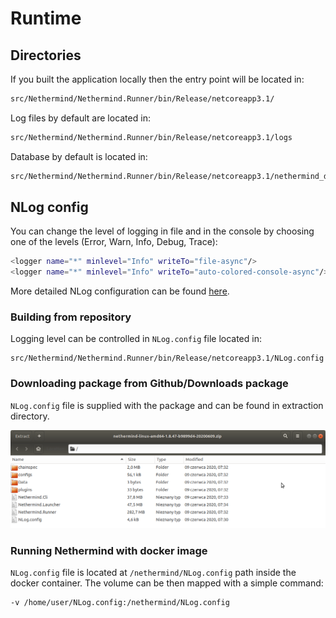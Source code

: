 # Runtime

## Directories

If you built the application locally then the entry point will be located in:

```bash
src/Nethermind/Nethermind.Runner/bin/Release/netcoreapp3.1/
```

Log files by default are located in:

```bash
src/Nethermind/Nethermind.Runner/bin/Release/netcoreapp3.1/logs
```

Database by default is located in:

```bash
src/Nethermind/Nethermind.Runner/bin/Release/netcoreapp3.1/nethermind_db
```

## NLog config

You can change the level of logging in file and in the console by choosing one of the levels \(Error, Warn, Info, Debug, Trace\):

```bash
<logger name="*" minlevel="Info" writeTo="file-async"/>
<logger name="*" minlevel="Info" writeTo="auto-colored-console-async"/>
```

More detailed NLog configuration can be found [here](https://github.com/NLog/NLog/wiki/Configuration-file).

### Building from repository

Logging level can be controlled in `NLog.config` file located in:

```text
src/Nethermind/Nethermind.Runner/bin/Release/netcoreapp3.1/NLog.config
```

### Downloading package from Github/Downloads package

`NLog.config` file is supplied with the package and can be found in extraction directory.

![](../../.gitbook/assets/image%20%2830%29.png)

### Running Nethermind with docker image

`NLog.config` file is located at `/nethermind/NLog.config` path inside the docker container. The volume can be then mapped with a simple command:

```bash
-v /home/user/NLog.config:/nethermind/NLog.config
```


